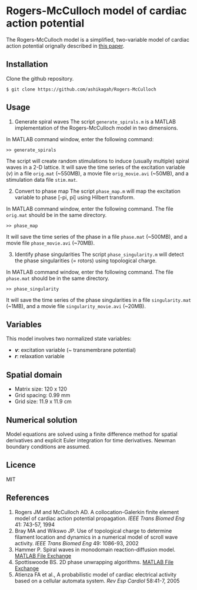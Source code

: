 # Rogers-McCulloch model of cardiac action potential

The Rogers-McCulloch model is a simplified, two-variable model of cardiac action potential orignally described in [this paper](https://ieeexplore.ieee.org/document/310090/?reload=true).

## Installation
Clone the github repository.
```
$ git clone https://github.com/ashikagah/Rogers-McCulloch
```

## Usage
1. Generate spiral waves
The script `generate_spirals.m` is a MATLAB implementation of the Rogers-McCulloch model in two dimensions. 

In MATLAB command window, enter the following command:
```
>> generate_spirals
```
The script will create random stimulations to induce (usually multiple) spiral waves in a 2-D lattice. It will save the time series of the excitation variable (_v_) in a file `orig.mat` (~550MB), a movie file `orig_movie.avi` (~50MB), and a stimulation data file `stim.mat`.

2. Convert to phase map
The script `phase_map.m` will map the excitation variable to phase [-pi, pi] using Hilbert transform. 

In MATLAB command window, enter the following command. The file `orig.mat` should be in the same directory.
```
>> phase_map
```
It will save the time series of the phase in a file `phase.mat` (~500MB), and a movie file `phase_movie.avi` (~70MB).

3. Identify phase singularities
The script `phase_singularity.m` will detect the phase singularities (= rotors) using topological charge. 

In MATLAB command window, enter the following command. The file `phase.mat` should be in the same directory.
```
>> phase_singularity
```
It will save the time series of the phase singularities in a file `singularity.mat` (~1MB), and a movie file `singularity_movie.avi` (~20MB).

## Variables
This model involves two normalized state variables:
- **_v_**: excitation variable (~ transmembrane potential)
- _**r**_: relaxation variable 

## Spatial domain
- Matrix size: 120 x 120
- Grid spacing: 0.99 mm
- Grid size: 11.9 x 11.9 cm

## Numerical solution
Model equations are solved using a finite difference method for spatial derivatives and explicit Euler integration for time derivatives. Newman boundary conditions are assumed. 

## Licence
MIT

## References
1. Rogers JM and McCulloch AD. A collocation-Galerkin finite element model of cardiac action potential propagation. _IEEE Trans Biomed Eng_ 41: 743-57, 1994
2. Bray MA and Wikswo JP. Use of topological charge to determine filament location and dynamics in a numerical model of scroll wave activity. _IEEE Trans Biomed Eng_ 49: 1086-93, 2002
3. Hammer P. Spiral waves in monodomain reaction-diffusion model. [MATLAB File Exchange](https://www.mathworks.com/matlabcentral/fileexchange/22492-spiral-waves-in-monodomain-reaction-diffusion-model)
4. Spottiswoode BS. 2D phase unwrapping algorithms. [MATLAB File Exchange](http://www.mathworks.com/matlabcentral/fileexchange/22504-2d-phase-unwrapping-algorithms?focused=5111677&tab=function)
5. Atienza FA et al., A probabilistic model of cardiac electrical activity based on a cellular automata system. _Rev Esp Cardiol_ 58:41-7, 2005

